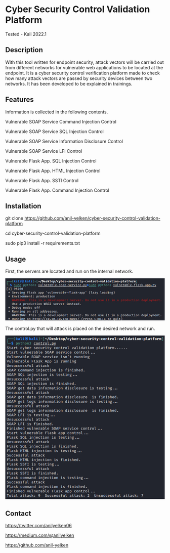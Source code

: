 # Cyber Security Control Validation Platform

Tested - Kali 2022.1

## Description

With this tool written for endpoint security, attack vectors will be carried out from different networks for vulnerable web applications to be located at the endpoint. It is a cyber security control verification platform made to check how many attack vectors are passed by security devices between two networks. It has been developed to be explained in trainings.

## Features

Information is collected in the following contents.

Vulnerable SOAP Service Command Injection Control

Vulnerable SOAP Service SQL Injection Control

Vulnerable SOAP Service Information Disclosure Control

Vulnerable SOAP Service LFI Control

Vulnerable Flask App. SQL Injection Control

Vulnerable Flask App. HTML Injection Control

Vulnerable Flask App. SSTI Control

Vulnerable Flask App. Command Injection Control

## Installation

git clone https://github.com/anil-yelken/cyber-security-control-validation-platform

cd cyber-security-control-validation-platform

sudo pip3 install -r requirements.txt

## Usage

First, the servers are located and run on the internal network.

<img src="https://github.com/anil-yelken/cyber-security-control-validation-platform/blob/main/server.jpg">

The control.py that will attack is placed on the desired network and run.

<img src="https://github.com/anil-yelken/cyber-security-control-validation-platform/blob/main/control.jpg">

## Contact

https://twitter.com/anilyelken06

https://medium.com/@anilyelken

https://github.com/anil-yelken
